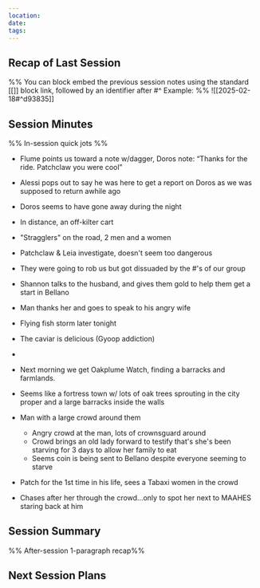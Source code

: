 ```yaml
---
location:
date:
tags: 
---
```

## Recap of Last Session
%%
You can block embed the previous session notes using the standard [[]] block link, followed by an identifier after #^ 
Example: 
%%
![[2025-02-18#^d93835]]


## Session Minutes 
%% In-session quick jots %%
- Flume points us toward a note w/dagger, Doros note:
 “Thanks for the ride. Patchclaw you were cool”
- Alessi pops out to say he was here to get a report on Doros as we was supposed to return awhile ago
- Doros seems to have gone away during the night

- In distance, an off-kilter cart
- "Stragglers" on the road, 2 men and a women
- Patchclaw & Leia investigate, doesn't seem too dangerous
- They were going to rob us but got dissuaded by the #'s of our group
- Shannon talks to the husband, and gives them gold to help them get a start in Bellano
- Man thanks her and goes to speak to his angry wife

- Flying fish storm later tonight
- The caviar is delicious (Gyoop addiction)
- 
- Next morning we get  Oakplume Watch, finding a barracks and farmlands.
- Seems like a fortress town w/ lots of oak trees sprouting in the city proper and a large barracks inside the walls
- Man with a large crowd around them
	- Angry crowd at the man, lots of crownsguard around 
	- Crowd brings an old lady forward to testify that's she's been starving for 3 days to allow her family to eat
	- Seems coin is being sent to Bellano despite everyone seeming to starve
- Patch for the 1st time in his life, sees a Tabaxi women in the crowd
- Chases after her through the crowd...only to spot her next to MAAHES staring back at him

## Session Summary  
%% After-session 1-paragraph recap%%



## Next Session Plans